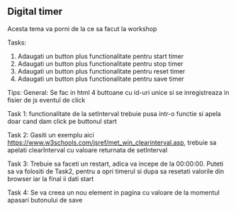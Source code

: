 ## Digital timer

Acesta tema va porni de la ce sa facut la workshop

Tasks:

1. Adaugati un button plus functionalitate pentru start timer
2. Adaugati un button plus functionalitate pentru stop timer
3. Adaugati un button plus functionalitate pentru reset timer
4. Adaugati un button plus functionalitate pentru save timer

Tips:
General: Se fac in html 4 buttoane cu id-uri unice si se inregistreaza in fisier de js eventul de click

Task 1: functionalitate de la setInterval trebuie pusa intr-o functie si apela doar cand dam click pe buttonul start

Task 2: Gasiti un exemplu aici https://www.w3schools.com/jsref/met_win_clearinterval.asp, trebuie sa apelati clearInterval cu valoare returnata de setInterval

Task 3: Trebuie sa faceti un restart, adica va incepe de la 00:00:00. Puteti sa va folositi de Task2, pentru a opri timerul si dupa sa resetati valorile din browser iar la final ii dati start

Task 4: Se va creea un nou element in pagina cu valoare de la momentul apasari butonului de save
